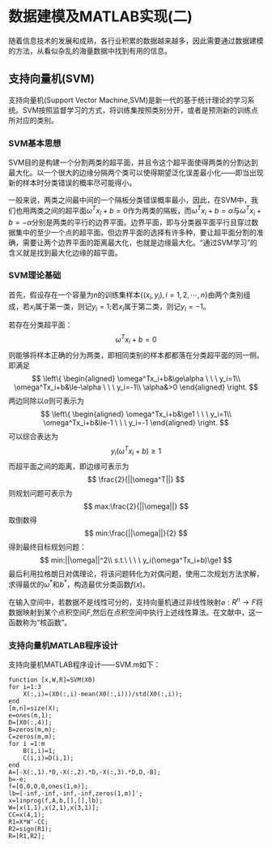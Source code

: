 # 数据建模及MATLAB实现(二)
随着信息技术的发展和成熟，各行业积累的数据越来越多，因此需要通过数据建模的方法，从看似杂乱的海量数据中找到有用的信息。
## 支持向量机(SVM)
支持向量机(Support Vector Machine,SVM)是新一代的基于统计理论的学习系统。SVM按照监督学习的方式，将训练集按照类别分开，或者是预测新的训练点所对应的类别。
### SVM基本思想
SVM目的是构建一个分割两类的超平面，并且令这个超平面使得两类的分割达到最大化。以一个很大的边缘分隔两个类可以使得期望泛化误差最小化——即当出现新的样本时分类错误的概率尽可能得小。

一般来说，两类之间最中间的一个隔板分类错误概率最小，因此，在SVM中，我们也用两类之间的超平面$\omega^Tx_i+b=0$作为两类的隔板，而$\omega^Tx_i+b=\alpha$与$\omega^Tx_i+b=-\alpha$分别是两类的平行的边界平面。边界平面，即与分类器平面平行且穿过数据集中的至少一个点的超平面。但边界平面的选择有许多种，要让超平面分割的准确，需要让两个边界平面的距离最大化，也就是边缘最大化。“通过SVM学习”的含义就是找到最大化边缘的超平面。
### SVM理论基础
首先，假设存在一个容量为$n$的训练集样本$\{(x_i,y_i),i=1,2,\cdots,n\}$由两个类别组成，若$x_i$属于第一类，则记$y_i=1$;若$x_i$属于第二类，则记$y_i=-1$。

若存在分类超平面：
$$
    \omega^Tx_i+b=0
$$
则能够将样本正确的分为两类，即相同类别的样本都都落在分类超平面的同一侧。即满足
$$
\left\{
\begin{aligned}
    \omega^Tx_i+b&\ge\alpha \ \ \ y_i=1\\
    \omega^Tx_i+b&\le-\alpha \ \ \ y_i=-1\\
    \alpha&>0
\end{aligned}
\right.
$$
两边同除以$\alpha$则可表示为
$$
\left\{
\begin{aligned}
    \omega^Tx_i+b&\ge1 \ \ \ y_i=1\\
    \omega^Tx_i+b&\le-1 \ \ \ y_i=-1
\end{aligned}
\right.
$$
可以综合表达为
$$
y_i(\omega^Tx_i+b)\ge1
$$
而超平面之间的距离，即边缘可表示为
$$
\frac{2}{||\omega^T||}
$$
则规划问题可表示为
$$
    max:\frac{2}{||\omega||}
$$
取倒数得
$$
    min:\frac{||\omega||}{2}
$$
得到最终目标规划问题：
$$
    min:||\omega||^2\\
    s.t.\ \ \ \ y_i(\omega^Tx_i+b)\ge1
$$
最后利用拉格朗日对偶理论，将该问题转化为对偶问题，使用二次规划方法求解，求得最优的$\omega^*$和$b^*$，构造最优分类函数$f(x)$。

在输入空间中，若数据不是线性可分的，支持向量机通过非线性映射$\varnothing:R^n\rightarrow F$将数据映射到某个点积空间$F$,然后在点积空间中执行上述线性算法。在文献中，这一函数称为“核函数”。
### 支持向量机MATLAB程序设计
支持向量机MATLAB程序设计——SVM.m如下：
```
function [x,W,R]=SVM(X0)
for i=1:3
    X(:,i)=(X0(:,i)-mean(X0(:,i)))/std(X0(:,i));
end
[m,n]=size(X);
e=ones(m,1);
D=[X0(:,4)];
B=zeros(m,m);
C=zeros(m,m);
for i =1:m
    B(i,i)=1;
    C(i,i)=D(i,1);
end
A=[-X(:,1).*D,-X(:,2).*D,-X(:,3).*D,D,-B];
b=-e;
f=[0,0,0,0,ones(1,m)];
lb=[-inf,-inf,-inf,-inf,zeros(1,m)]';
x=linprog(f,A,b,[],[],lb);
W=[x(1,1),x(2,1),x(3,1)];
CC=x(4,1);
R1=X*W'-CC;
R2=sign(R1);
R=[R1,R2];
```
